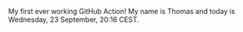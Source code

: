 My first ever working GitHub Action!
My name is Thomas and today is Wednesday, 23 September, 20:16 CEST. 
